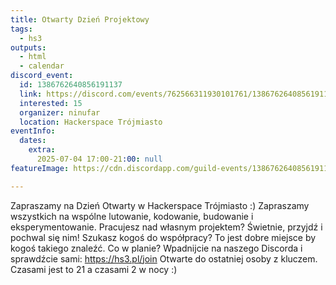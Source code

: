 ```yaml
---
title: Otwarty Dzień Projektowy
tags:
  - hs3
outputs:
  - html
  - calendar
discord_event:
  id: 1386762640856191137
  link: https://discord.com/events/762566311930101761/1386762640856191137
  interested: 15
  organizer: ninufar
  location: Hackerspace Trójmiasto
eventInfo:
  dates:
    extra:
      2025-07-04 17:00-21:00: null
featureImage: https://cdn.discordapp.com/guild-events/1386762640856191137/0b0cd5cd0a9222cffe05335aca6a9d32.png?size=1024

---
```


Zapraszamy na Dzień Otwarty w Hackerspace Trójmiasto :) Zapraszamy wszystkich na wspólne lutowanie, kodowanie, budowanie i eksperymentowanie. Pracujesz nad własnym projektem? Świetnie, przyjdź i pochwal się nim! Szukasz kogoś do współpracy? To jest dobre miejsce by kogoś takiego znaleźć. Co w planie? Wpadnijcie na naszego Discorda i sprawdźcie sami: https://hs3.pl/join Otwarte do ostatniej osoby z kluczem. Czasami jest to 21 a czasami 2 w nocy :)
